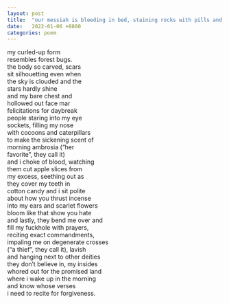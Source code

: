 ```yaml
---
layout: post
title:  "our messiah is bleeding in bed, staining rocks with pills and surgery receipts"
date:   2022-01-06 +0800
categories: poem
---
```


<div id="poemPost unWrap"><p>my curled-up form<br />
resembles forest bugs.<br />
the body so carved, scars<br />
sit silhouetting even when<br />
the sky is clouded and the<br />
stars hardly shine<br />
and my bare chest and<br />
hollowed out face mar<br />
felicitations for daybreak<br />
people staring into my eye<br />
sockets, filling my nose<br />
with cocoons and caterpillars<br />
to make the sickening scent of<br />
morning ambrosia (“her <br />
favorite”, they call it)<br />
and i choke of blood, watching<br />
them cut apple slices from<br />
my excess, seething out as<br />
they cover my teeth in<br />
cotton candy and i sit polite<br />
about how you thrust incense<br />
into my ears and scarlet flowers<br />
bloom like that show you hate<br />
and lastly, they bend me over and<br />
fill my fuckhole with prayers,<br />
reciting exact commandments,<br />
impaling me on degenerate crosses<br />
(“a thief”, they call it), lavish<br />
and hanging next to other deities<br />
they don’t believe in, my insides<br />
whored out for the promised land<br />
where i wake up in the morning<br />
and know whose verses<br />
i need to recite for forgiveness.</p></div>